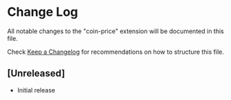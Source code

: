 # Change Log

All notable changes to the "coin-price" extension will be documented in this file.

Check [Keep a Changelog](http://keepachangelog.com/) for recommendations on how to structure this file.

## [Unreleased]

- Initial release
